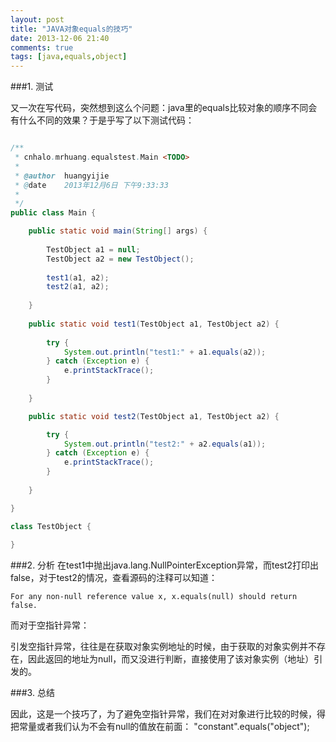 ```yaml
---
layout: post
title: "JAVA对象equals的技巧"
date: 2013-12-06 21:40
comments: true
tags: [java,equals,object]
---
```


###1.	测试

又一次在写代码，突然想到这么个问题：java里的equals比较对象的顺序不同会有什么不同的效果？于是乎写了以下测试代码：

```java

/**
 * cnhalo.mrhuang.equalstest.Main <TODO>
 *
 * @author	huangyijie
 * @date	2013年12月6日 下午9:33:33
 * 
 */
public class Main {

	public static void main(String[] args) {
		
		TestObject a1 = null;
		TestObject a2 = new TestObject();
		
		test1(a1, a2);
		test2(a1, a2);
	
	}
	
	public static void test1(TestObject a1, TestObject a2) {
		
		try {
			System.out.println("test1:" + a1.equals(a2));
		} catch (Exception e) {
			e.printStackTrace();
		}
	
	}

	public static void test2(TestObject a1, TestObject a2) {

		try {
			System.out.println("test2:" + a2.equals(a1));
		} catch (Exception e) {
			e.printStackTrace();
		}
		
	}

}

class TestObject {
	
}

```

###2.	分析
在test1中抛出java.lang.NullPointerException异常，而test2打印出false，对于test2的情况，查看源码的注释可以知道：

	For any non-null reference value x, x.equals(null) should return false.

而对于空指针异常：

引发空指针异常，往往是在获取对象实例地址的时候，由于获取的对象实例并不存在，因此返回的地址为null，而又没进行判断，直接使用了该对象实例（地址）引发的。

###3.	总结

因此，这是一个技巧了，为了避免空指针异常，我们在对对象进行比较的时候，得把常量或者我们认为不会有null的值放在前面： "constant".equals("object");
